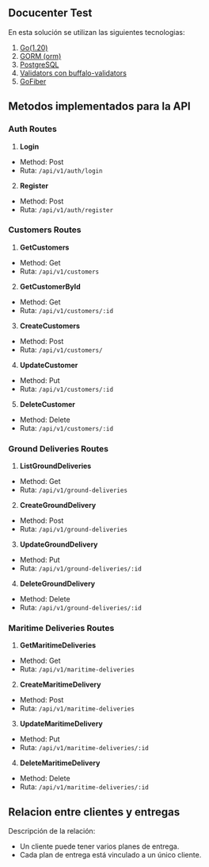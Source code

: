 ## Docucenter Test

En esta solución se utilizan las siguientes tecnologias:

1. [Go(1.20)](https://go.dev/)
2. [GORM (orm)](https://gorm.io/index.html)
3. [PostgreSQL](https://www.postgresql.org/)
4. [Validators con buffalo-validators](https://github.com/gobuffalo/validate)
5. [GoFiber](https://docs.gofiber.io/)

## Metodos implementados para la API

### Auth Routes
1. **Login**
 - Method: Post
 - Ruta: `/api/v1/auth/login`

2. **Register**
 - Method: Post
 - Ruta: `/api/v1/auth/register`

### Customers Routes
1. **GetCustomers**
 - Method: Get
 - Ruta: `/api/v1/customers`

2. **GetCustomerById**
 - Method: Get
 - Ruta: `/api/v1/customers/:id`

3. **CreateCustomers**
 - Method: Post
 - Ruta: `/api/v1/customers/`

4. **UpdateCustomer**
 - Method: Put
 - Ruta: `/api/v1/customers/:id`

5. **DeleteCustomer**
 - Method: Delete
 - Ruta: `/api/v1/customers/:id`


### Ground Deliveries Routes
1. **ListGroundDeliveries**
 - Method: Get
 - Ruta: `/api/v1/ground-deliveries`

2. **CreateGroundDelivery**
 - Method: Post
 - Ruta: `/api/v1/ground-deliveries`

3. **UpdateGroundDelivery**
 - Method: Put
 - Ruta: `/api/v1/ground-deliveries/:id`

4. **DeleteGroundDelivery**
 - Method: Delete
 - Ruta: `/api/v1/ground-deliveries/:id`

### Maritime Deliveries Routes
1. **GetMaritimeDeliveries**
 - Method: Get
 - Ruta: `/api/v1/maritime-deliveries`

2. **CreateMaritimeDelivery**
 - Method: Post
 - Ruta: `/api/v1/maritime-deliveries`

3. **UpdateMaritimeDelivery**
 - Method: Put
 - Ruta: `/api/v1/maritime-deliveries/:id`

4. **DeleteMaritimeDelivery**
 - Method: Delete
 - Ruta: `/api/v1/maritime-deliveries/:id`

## Relacion entre clientes y entregas

Descripción de la relación:
  - Un cliente puede tener varios planes de entrega.
  - Cada plan de entrega está vinculado a un único cliente.